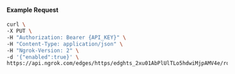 <!-- Code generated for API Clients. DO NOT EDIT. -->

#### Example Request

```bash
curl \
-X PUT \
-H "Authorization: Bearer {API_KEY}" \
-H "Content-Type: application/json" \
-H "Ngrok-Version: 2" \
-d '{"enabled":true}' \
https://api.ngrok.com/edges/https/edghts_2xu01AbPlUlTLo5hdwiMjpAMV4e/routes/edghtsrt_2xu019F4z9O5cCTAdL9xY3pnOzZ/websocket_tcp_converter
```
